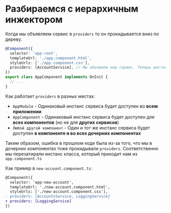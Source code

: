 # Разбираемся с иерархичным инжектором

Когда мы объявляем сервис в `providers` то он прокидывается вниз по дереву.

```ts
@Component({
  selector: 'app-root',
  templateUrl: './app.component.html',
  styleUrls: ['./app.component.css'],
  providers: [AccountService], // Мы объявили наш сервис. Теперь инстанс сервиса будет доступен для всех компонентов
})
export class AppComponent implements OnInit {
  // ...
}
```

Как работает `providers` в разных местах:

- `AppModule` - Одинаковый инстанс сервиса будет доступен во **всем приложении**
- `AppComponent` - Одинаковый инстанс сервиса будет доступен для **всех компонентов** (но не для **других сервисов**)
- `Любой другой компонент` - Один и тот же инстанс сервиса будет доступен **в компоненте и во всех дочерних компонентах**

Таким образом, ошибка в прошлом коде была из-за того, что мы в дочерних компонентах тоже прокидывали `providers`.
Соответственно мы перезатирали инстанс класса, который приходит нам из `app.component.ts`

Как пример в `new-account.component.ts`:

```diff
@Component({
  selector: 'app-new-account',
  templateUrl: './new-account.component.html',
  styleUrls: ['./new-account.component.css'],
- providers: [AccountsService, LoggingService]
+ providers: [LoggingService]
})
```
